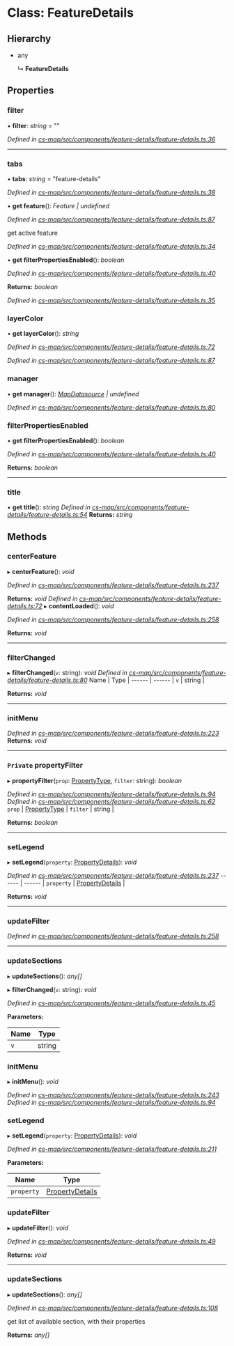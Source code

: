 # Class: FeatureDetails

## Hierarchy

* any

  ↳ **FeatureDetails**

## Properties

###  filter

• **filter**: *string* = ""

*Defined in [cs-map/src/components/feature-details/feature-details.ts:36](https://github.com/TNOCS/csnext/blob/99cbd46d/packages/cs-map/src/components/feature-details/feature-details.ts#L36)*

___

###  tabs

• **tabs**: *string* = "feature-details"

*Defined in [cs-map/src/components/feature-details/feature-details.ts:38](https://github.com/TNOCS/csnext/blob/99cbd46d/packages/cs-map/src/components/feature-details/feature-details.ts#L38)*

• **get feature**(): *Feature | undefined*

*Defined in [cs-map/src/components/feature-details/feature-details.ts:87](https://github.com/TNOCS/csnext/blob/99cbd46d/packages/cs-map/src/components/feature-details/feature-details.ts#L87)*

get active feature

*Defined in [cs-map/src/components/feature-details/feature-details.ts:34](https://github.com/TNOCS/csnext/blob/99cbd46d/packages/cs-map/src/components/feature-details/feature-details.ts#L34)*

• **get filterPropertiesEnabled**(): *boolean*

*Defined in [cs-map/src/components/feature-details/feature-details.ts:40](https://github.com/TNOCS/csnext/blob/99cbd46d/packages/cs-map/src/components/feature-details/feature-details.ts#L40)*

**Returns:** *boolean*

*Defined in [cs-map/src/components/feature-details/feature-details.ts:35](https://github.com/TNOCS/csnext/blob/99cbd46d/packages/cs-map/src/components/feature-details/feature-details.ts#L35)*

###  layerColor

• **get layerColor**(): *string*

*Defined in [cs-map/src/components/feature-details/feature-details.ts:72](https://github.com/TNOCS/csnext/blob/99cbd46d/packages/cs-map/src/components/feature-details/feature-details.ts#L72)*

*Defined in [cs-map/src/components/feature-details/feature-details.ts:87](https://github.com/TNOCS/csnext/blob/99cbd46d/packages/cs-map/src/components/feature-details/feature-details.ts#L87)*

###  manager

• **get manager**(): *[MapDatasource](_cs_map_src_datasources_map_datasource_.mapdatasource.md) | undefined*

*Defined in [cs-map/src/components/feature-details/feature-details.ts:80](https://github.com/TNOCS/csnext/blob/99cbd46d/packages/cs-map/src/components/feature-details/feature-details.ts#L80)*

###  filterPropertiesEnabled

• **get filterPropertiesEnabled**(): *boolean*

*Defined in [cs-map/src/components/feature-details/feature-details.ts:40](https://github.com/TNOCS/csnext/blob/99cbd46d/packages/cs-map/src/components/feature-details/feature-details.ts#L40)*

**Returns:** *boolean*

___


###  title

• **get title**(): *string*
*Defined in [cs-map/src/components/feature-details/feature-details.ts:54](https://github.com/TNOCS/csnext/blob/99cbd46d/packages/cs-map/src/components/feature-details/feature-details.ts#L54)*
**Returns:** *string*

## Methods

###  centerFeature

▸ **centerFeature**(): *void*

*Defined in [cs-map/src/components/feature-details/feature-details.ts:237](https://github.com/TNOCS/csnext/blob/99cbd46d/packages/cs-map/src/components/feature-details/feature-details.ts#L237)*

**Returns:** *void*
*Defined in [cs-map/src/components/feature-details/feature-details.ts:72](https://github.com/TNOCS/csnext/blob/99cbd46d/packages/cs-map/src/components/feature-details/feature-details.ts#L72)*
▸ **contentLoaded**(): *void*

*Defined in [cs-map/src/components/feature-details/feature-details.ts:258](https://github.com/TNOCS/csnext/blob/99cbd46d/packages/cs-map/src/components/feature-details/feature-details.ts#L258)*

**Returns:** *void*

___

###  filterChanged

▸ **filterChanged**(`v`: string): *void*
*Defined in [cs-map/src/components/feature-details/feature-details.ts:80](https://github.com/TNOCS/csnext/blob/99cbd46d/packages/cs-map/src/components/feature-details/feature-details.ts#L80)*
Name | Type |
------ | ------ |
`v` | string |

**Returns:** *void*

___

###  initMenu
*Defined in [cs-map/src/components/feature-details/feature-details.ts:223](https://github.com/TNOCS/csnext/blob/99cbd46d/packages/cs-map/src/components/feature-details/feature-details.ts#L223)*
**Returns:** *void*

___

### `Private` propertyFilter

▸ **propertyFilter**(`prop`: [PropertyType](_cs_map_src_classes_feature_type_.propertytype.md), `filter`: string): *boolean*

*Defined in [cs-map/src/components/feature-details/feature-details.ts:94](https://github.com/TNOCS/csnext/blob/99cbd46d/packages/cs-map/src/components/feature-details/feature-details.ts#L94)*
*Defined in [cs-map/src/components/feature-details/feature-details.ts:62](https://github.com/TNOCS/csnext/blob/99cbd46d/packages/cs-map/src/components/feature-details/feature-details.ts#L62)*
`prop` | [PropertyType](_cs_map_src_classes_feature_type_.propertytype.md) |
`filter` | string |

**Returns:** *boolean*

___

###  setLegend

▸ **setLegend**(`property`: [PropertyDetails](_cs_map_src_components_feature_details_feature_details_.propertydetails.md)): *void*

*Defined in [cs-map/src/components/feature-details/feature-details.ts:237](https://github.com/TNOCS/csnext/blob/99cbd46d/packages/cs-map/src/components/feature-details/feature-details.ts#L237)*
------ | ------ |
`property` | [PropertyDetails](_cs_map_src_components_feature_details_feature_details_.propertydetails.md) |

**Returns:** *void*

___

###  updateFilter

*Defined in [cs-map/src/components/feature-details/feature-details.ts:258](https://github.com/TNOCS/csnext/blob/99cbd46d/packages/cs-map/src/components/feature-details/feature-details.ts#L258)*

___

###  updateSections

▸ **updateSections**(): *any[]*

▸ **filterChanged**(`v`: string): *void*

*Defined in [cs-map/src/components/feature-details/feature-details.ts:45](https://github.com/TNOCS/csnext/blob/99cbd46d/packages/cs-map/src/components/feature-details/feature-details.ts#L45)*

**Parameters:**

Name | Type |
------ | ------ |
`v` | string |
###  initMenu

▸ **initMenu**(): *void*

*Defined in [cs-map/src/components/feature-details/feature-details.ts:243](https://github.com/TNOCS/csnext/blob/99cbd46d/packages/cs-map/src/components/feature-details/feature-details.ts#L243)*
*Defined in [cs-map/src/components/feature-details/feature-details.ts:94](https://github.com/TNOCS/csnext/blob/99cbd46d/packages/cs-map/src/components/feature-details/feature-details.ts#L94)*
###  setLegend

▸ **setLegend**(`property`: [PropertyDetails](_cs_map_src_components_feature_details_feature_details_.propertydetails.md)): *void*

*Defined in [cs-map/src/components/feature-details/feature-details.ts:211](https://github.com/TNOCS/csnext/blob/99cbd46d/packages/cs-map/src/components/feature-details/feature-details.ts#L211)*

**Parameters:**

Name | Type |
------ | ------ |
`property` | [PropertyDetails](_cs_map_src_components_feature_details_feature_details_.propertydetails.md) |
###  updateFilter

▸ **updateFilter**(): *void*

*Defined in [cs-map/src/components/feature-details/feature-details.ts:49](https://github.com/TNOCS/csnext/blob/99cbd46d/packages/cs-map/src/components/feature-details/feature-details.ts#L49)*

**Returns:** *void*

___

###  updateSections

▸ **updateSections**(): *any[]*

*Defined in [cs-map/src/components/feature-details/feature-details.ts:108](https://github.com/TNOCS/csnext/blob/99cbd46d/packages/cs-map/src/components/feature-details/feature-details.ts#L108)*

get list of available section, with their properties

**Returns:** *any[]*
